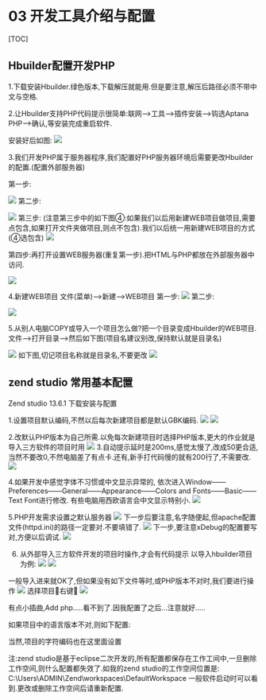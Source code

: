 # 03 开发工具介绍与配置
[TOC]

## Hbuilder配置开发PHP
1.下载安装Hbuilder.绿色版本,下载解压就能用.但是要注意,解压后路径必须不带中文与空格.

2.让Hbuilder支持PHP代码提示很简单:联网-->工具-->插件安装-->钩选Aptana PHP-->确认,等安装完成重启软件.

安装好后如图:
![](./_image/2017-10-25-08-50-38.jpg)

3.我们开发PHP属于服务器程序,我们配置好PHP服务器环境后需要更改Hbuilder的配置.(配置外部服务器)

第一步:

![](./_image/2017-10-25-08-53-26.jpg)
第二步:

![](./_image/2017-10-25-08-54-36.jpg)
第三步:
(注意第三步中的如下图④:如果我们以后用新建WEB项目做项目,需要点包含,如果打开文件夹做项目,则点不包含).我们以后统一用新建WEB项目的方式(④选包含)
![](./_image/2018-11-07-08-41-37.jpg)

第四步:再打开设置WEB服务器(重复第一步).把HTML与PHP都放在外部服务器中访问.

![](./_image/2017-10-25-09-00-44.jpg)

4.新建WEB项目
文件(菜单)-->新建-->WEB项目
第一步:
![](./_image/2017-10-25-09-31-09.jpg)
第二步:

![](./_image/2017-10-25-09-32-30.jpg)

5.从别人电脑COPY或导入一个项目怎么做?把一个目录变成Hbuilder的WEB项目.
文件-->打开目录-->然后如下图(项目名建议别改,保持默认就是目录名)

![](./_image/2018-11-07-08-52-02.jpg)
如下图,切记项目名称就是目录名,不要更改
![](./_image/2017-10-25-09-35-42.jpg)

## zend studio 常用基本配置
Zend studio 13.6.1 下载安装与配置

1.设置项目默认编码,不然以后每次新建项目都是默认GBK编码.
![](./_image/2018-11-07-11-46-57.jpg)
![](./_image/2018-11-07-11-47-06.jpg)

2.改默认PHP版本为自己所需.以免每次新建项目时选择PHP版本,更大的作业就是导入三方软件的项目时用
![](./_image/2018-11-07-11-47-18.jpg)
3.自动提示延时是200ms,感觉太慢了,改成50更合适,当然不要改0,不然电脑差了有点卡.还有,新手打代码慢的就有200行了,不需要改.
![](./_image/2018-11-07-11-47-34.jpg)

4.如果开发中感觉字体不习惯或中文显示异常的,
依次进入Window——Preferences——General——Appearance——Colors and Fonts——Basic——Text Font进行修改.
有些电脑用西欧语言会中文显示特别小.
![](./_image/2018-11-07-11-47-55.jpg)
 
5.PHP开发需求设置之默认服务器
![](./_image/2018-11-07-11-48-09.jpg)
下一步后要注意,名字随便起,但apache配置文件(httpd.ini)的路径一定要对.不要填错了.
![](./_image/2018-11-07-11-48-22.jpg)
下一步,要注意xDebug的配置要写对,方便以后调试.
![](./_image/2018-11-07-11-48-36.jpg)
 
6. 从外部导入三方软件开发的项目时操作,才会有代码提示
以导入hbuilder项目为例:
![](./_image/2018-11-07-11-48-50.jpg)
![](./_image/2018-11-07-11-49-03.jpg)

一般导入进来就OK了,但如果没有如下文件等时,或PHP版本不对时,我们要进行操作
![](./_image/2018-11-07-11-49-13.jpg)
选择项目右键
![](./_image/2018-11-07-11-49-26.jpg)


有点小插曲,Add php…..看不到了.因我配置了之后…注意就好…..

如果项目中的语言版本不对,则如下配置:
 
 
当然,项目的字符编码也在这里面设置
 

注:zend studio是基于eclipse二次开发的,所有配置都保存在工作工间中,一旦删除工作空间,则什么配置都失效了.如我的zend studio的工作空间位置是: C:\Users\ADMIN\Zend\workspaces\DefaultWorkspace 一般软件启动时可以看到.更改或删除工作空间后请重新配置.








